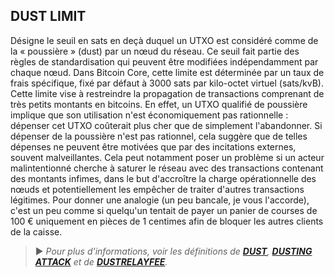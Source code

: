 ## DUST LIMIT

Désigne le seuil en sats en deçà duquel un UTXO est considéré comme de la « poussière » (dust) par un nœud du réseau. Ce seuil fait partie des règles de standardisation qui peuvent être modifiées indépendamment par chaque nœud. Dans Bitcoin Core, cette limite est déterminée par un taux de frais spécifique, fixé par défaut à 3000 sats par kilo-octet virtuel (sats/kvB). Cette limite vise à restreindre la propagation de transactions comprenant de très petits montants en bitcoins. En effet, un UTXO qualifié de poussière implique que son utilisation n'est économiquement pas rationnelle : dépenser cet UTXO coûterait plus cher que de simplement l'abandonner. Si dépenser de la poussière n'est pas rationnel, cela suggère que de telles dépenses ne peuvent être motivées que par des incitations externes, souvent malveillantes. Cela peut notamment poser un problème si un acteur malintentionné cherche à saturer le réseau avec des transactions contenant des montants infimes, dans le but d'accroître la charge opérationnelle des nœuds et potentiellement les empêcher de traiter d'autres transactions légitimes. Pour donner une analogie (un peu bancale, je vous l'accorde), c'est un peu comme si quelqu'un tentait de payer un panier de courses de 100 € uniquement en pièces de 1 centimes afin de bloquer les autres clients de la caisse. 

> ► *Pour plus d'informations, voir les définitions de [**DUST**](/dictionnaire/D.md#dust), [**DUSTING ATTACK**](/dictionnaire/D.md#dusting-attack) et de [**DUSTRELAYFEE**](/dictionnaire/D.md#dustrelayfee).*

